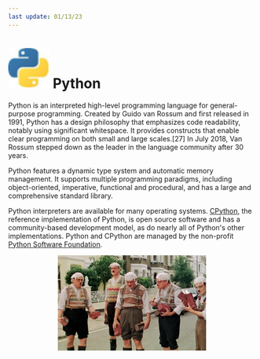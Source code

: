 ```yaml
---
last update: 01/13/23
---
```


# ![python-icon](media/icons/python-icon.svg) Python

Python is an interpreted high-level programming language for general-purpose programming. Created by Guido van Rossum and first released in 1991, Python has a design philosophy that emphasizes code readability, notably using significant whitespace. It provides constructs that enable clear programming on both small and large scales.[27] In July 2018, Van Rossum stepped down as the leader in the language community after 30 years.

Python features a dynamic type system and automatic memory management. It supports multiple programming paradigms, including object-oriented, imperative, functional and procedural, and has a large and comprehensive standard library.

Python interpreters are available for many operating systems. [CPython](https://en.wikipedia.org/wiki/CPython), the reference implementation of Python, is open source software and has a community-based development model, as do nearly all of Python's other implementations. Python and CPython are managed by the non-profit [Python Software Foundation](https://en.wikipedia.org/wiki/Python_Software_Foundation).

<div style="text-align: center;">

<img
    style="width: 60%;
    margin: auto;"
    src="media/montipython.png"
    alt="Monti Python gang"/>

</div>
